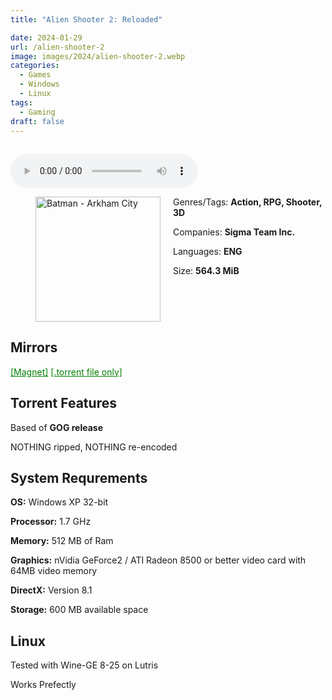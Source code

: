 ```yaml
---
title: "Alien Shooter 2: Reloaded"

date: 2024-01-29
url: /alien-shooter-2
image: images/2024/alien-shooter-2.webp
categories:
  - Games
  - Windows
  - Linux
tags:
  - Gaming
draft: false
---
```

##
<style>
  body.dark-mode,
  body.dark-mode main * {
    background: url('/images/2024/alien-shooter-2.jpg') center center fixed no-repeat;
    background-size: 100% 100%;
    background-size: cover;
    color: #f5f5f5;
  }
</style>
<script>
    document.addEventListener('DOMContentLoaded', function () {
        var body = document.body;
        var switcher = document.querySelector('.js-toggle');
                body.classList.add('dark-mode');
                // Save user preference in storage
                localStorage.setItem('darkMode', 'true');
            
        });
</script>

<audio controls autoplay>
  <source src="/audio/alien-shooter-2.mp3" type="audio/mp3">
  Your browser does not support the audio tag.
</audio>


<figure style="float: left; margin-right: 20px;">
  <img src="/images/2024/alien-shooter-2.webp" alt="Batman - Arkham City" style="width: 200px;">
</figure>

Genres/Tags: **Action, RPG, Shooter, 3D**

Companies: **Sigma Team Inc.**

Languages: **ENG**

Size: **564.3 MiB**
# ⠀
## Mirrors
<a href="magnet:?xt=urn:btih:NQZWZUAZ72PH6CEEEZTJGR2CG7LT6D6U&dn=Alien%20Shooter%202" style="color: green;">[Magnet]</a>
<a href="https://www.dropbox.com/scl/fi/cjm3s8c8wzjl7umvxrvdq/Alien-Shooter-2.torrent?rlkey=ik9jb6dsqjzd1bhwfpa9tbwog&dl=1" style="color: green;">[.torrent file only]</a>

## Torrent Features
Based of **GOG release**

NOTHING ripped, NOTHING re-encoded

## System Requrements
**OS:** Windows XP 32-bit

**Processor:** 1.7 GHz

**Memory:** 512 MB of Ram

**Graphics:** nVidia GeForce2 / ATI Radeon 8500 or better video card with 64MB video memory

**DirectX:** Version 8.1

**Storage:** 600 MB available space


## Linux

Tested with Wine-GE 8-25 on Lutris

Works Prefectly